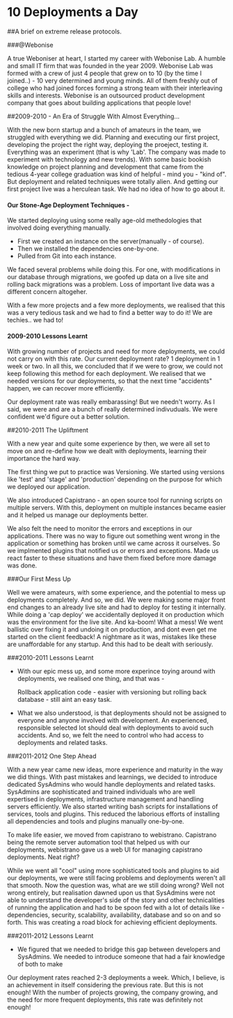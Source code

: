 10 Deployments a Day
====
##A brief on extreme release protocols.

###@Webonise

A true Weboniser at heart, I started my career with Webonise Lab. A humble and small IT firm that was founded in the year 2009. Webonise Lab was formed with a crew of just 4 people that grew on to 10 (by the time I joined..) - 10 very determined and young minds. All of them freshly out of college who had joined forces forming a strong team with their interleaving skills and interests. Webonise is an outsourced product development company that goes about building applications that people love!

##2009-2010 - An Era of Struggle With Almost Everything...

With the new born startup and a bunch of amateurs in the team, we struggled with everything we did. Planning and executing our first project, developing the project the right way, deploying the proeject, testing it. Everything was an experiment (that is why 'Lab'. The company was made to experiment with technology and new trends). With some basic bookish knowledge on project planning and development that came from the tedious 4-year college graduation was kind of helpful - mind you - "kind of". But deployment and related techniques were totally alien. And getting our first project live was a herculean task. We had no idea of how to go about it.

#### Our Stone-Age Deployment Techniques - 
We started deploying using some really age-old methedologies that involved doing everything manually. 

* First we created an instance on the server(manually - of course).
* Then we installed the dependencies one-by-one.
* Pulled from Git into each instance.

We faced several problems while doing this.
For one, with modifications in our database through migrations, we goofed up data on a live site and rolling back migrations was a problem. Loss of important live data was a different concern altogeher.


With a few more projects and a few more deployments, we realised that this was a very tedious task and we had to find a better way to do it! We are techies.. we had to!

#### 2009-2010 Lessons Learnt
With growing number of projects and need for more deployments, we could not carry on with this rate. Our current deployment rate? 1 deployment in 1 week or two. In all this, we concluded that if we were to grow, we could not keep following this method for each deployment. We realised that we needed versions for our deployments, so that the next time "accidents" happen, we can recover more efficiently.

Our deployment rate was really embarassing! But we needn't worry. As I said, we were and are a bunch of really determined indivuduals. We were confident we'd figure out a better solution.

##2010-2011 The Upliftment

With a new year and quite some experience by then, we were all set to move on and re-define how we dealt with deployments, learning their importance the hard way. 

The first thing we put to practice was Versioning. We started using versions like 'test' and 'stage' and 'production' depending on the purpose for which we deployed our application.

We also introduced Capistrano - an open source tool for running scripts on multiple servers. With this, deployment on multiple instances became easier and it helped us manage our deployments better.

We also felt the need to monitor the errors and exceptions in our applications. There was no way to figure out something went wrong in the application or something has broken until we came across it ourselves. So we implmented plugins that notified us or errors and exceptions. Made us react faster to these situations and have them fixed before more damage was done.

###Our First Mess Up

Well we were amateurs, with some experience, and the potential to mess up deployments completely. And so, we did. We were making some major front end changes to an already live site and had to deploy for testing it internally. While doing a 'cap deploy' we accidentally deployed it on production which was the environment for the live site. And ka-boom! What a mess! We went ballistic over fixing it and undoing it on production, and dont even get me started on the client feedback! A nightmare as it was, mistakes like these are unaffordable for any startup. And this had to be dealt with seriously.

###2010-2011 Lessons Learnt

* With our epic mess up, and some more experince toying around with deployments, we realised one thing, and that was - 

  Rollback application code - easier with versioning but rolling back database - still aint an easy task.

* What we also understood, is that deployments should not be assigned to everyone and anyone involved with development. An experienced, responsible selected lot should deal with deployments to avoid such accidents. And so, we felt the need to control who had access to deployments and related tasks.


###2011-2012 One Step Ahead

With a new year came new ideas, more experience and maturity in the way we did things. With past mistakes and learnings, we decided to introduce dedicated SysAdmins who would handle deployments and related tasks.
SysAdmins are sophisticated and trained individuals who are well expertised in deployments, infrastructure management and handling servers efficiently. 
We also started writing bash scripts for installations of services, tools and plugins. This reduced the laborious efforts of installing all dependencies and tools and plugins manually one-by-one.

To make life easier, we moved from capistrano to webistrano. Capistrano being the remote server automation tool that helped us with our deployments, webistrano gave us a web UI for managing capistrano deployments. Neat right?

While we went all "cool" using more sophisticated tools and plugins to aid our deployments, we were still facing problems and deployments weren't all that smooth. Now the question was, what are we still doing wrong? Well not wrong entirely, but realisation dawned upon us that SysAdmins were not able to understand the developer's side of the story and other technicalities of running the application and had to be spoon fed with a lot of details like - dependencies, security, scalability, availability, database and so on and so forth. This was creating a road block for achieving efficient deployments.

###2011-2012 Lessons Learnt

* We figured that we needed to bridge this gap between developers and SysAdmins. We needed to introduce someone that had a fair knowledge of both to make 

Our deployment rates reached 2-3 deployments a week. Which, I believe, is an achievement in itself considering the previous rate.
But this is not enough! With the number of projects growing, the company growing, and the need for more frequent deployments, this rate was definitely not enough!


